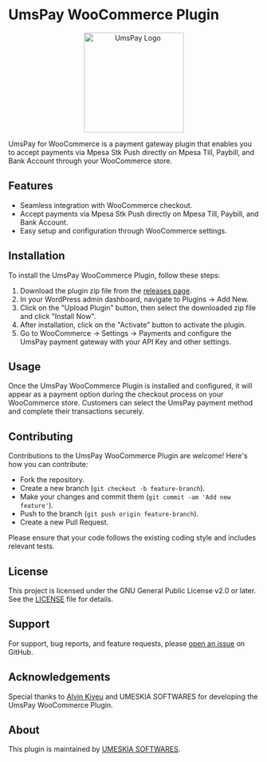 # UmsPay WooCommerce Plugin

<p align="center">
  <img src="umspay.png" alt="UmsPay Logo" width="200"/>
</p>

UmsPay for WooCommerce is a payment gateway plugin that enables you to accept payments via Mpesa Stk Push directly on Mpesa Till, Paybill, and Bank Account through your WooCommerce store.

## Features

- Seamless integration with WooCommerce checkout.
- Accept payments via Mpesa Stk Push directly on Mpesa Till, Paybill, and Bank Account.
- Easy setup and configuration through WooCommerce settings.

## Installation

To install the UmsPay WooCommerce Plugin, follow these steps:

1. Download the plugin zip file from the [releases page](https://github.com/UMESKIA-SOFTWARES/UmsPay-WooCommwece-Plugin/releases).
2. In your WordPress admin dashboard, navigate to Plugins -> Add New.
3. Click on the "Upload Plugin" button, then select the downloaded zip file and click "Install Now".
4. After installation, click on the "Activate" button to activate the plugin.
5. Go to WooCommerce -> Settings -> Payments and configure the UmsPay payment gateway with your API Key and other settings.

## Usage

Once the UmsPay WooCommerce Plugin is installed and configured, it will appear as a payment option during the checkout process on your WooCommerce store. Customers can select the UmsPay payment method and complete their transactions securely.

## Contributing

Contributions to the UmsPay WooCommerce Plugin are welcome! Here's how you can contribute:

- Fork the repository.
- Create a new branch (`git checkout -b feature-branch`).
- Make your changes and commit them (`git commit -am 'Add new feature'`).
- Push to the branch (`git push origin feature-branch`).
- Create a new Pull Request.

Please ensure that your code follows the existing coding style and includes relevant tests.

## License

This project is licensed under the GNU General Public License v2.0 or later. See the [LICENSE](LICENSE) file for details.

## Support

For support, bug reports, and feature requests, please [open an issue](https://github.com/UMESKIA-SOFTWARES/UmsPay-WooCommwece-Plugin.git/issues) on GitHub.

## Acknowledgements

Special thanks to [Alvin Kiveu](https://github.com/alvin-kiveu/) and UMESKIA SOFTWARES for developing the UmsPay WooCommerce Plugin.

## About

This plugin is maintained by [UMESKIA SOFTWARES](https://github.com/UMESKIA-SOFTWARES/).
